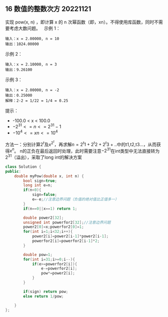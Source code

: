 ## 16 数值的整数次方 20221121

实现 pow(x, n) ，即计算 x 的 n 次幂函数（即，xn）。不得使用库函数，同时不需要考虑大数问题。
 
示例 1：

    输入：x = 2.00000, n = 10
    输出：1024.00000

示例 2：

    输入：x = 2.10000, n = 3
    输出：9.26100

示例 3：

    输入：x = 2.00000, n = -2
    输出：0.25000
    解释：2-2 = 1/22 = 1/4 = 0.25

提示：
+ -100.0 < x < 100.0
+ $-2^31 <= n <= 2^31-1$
+ $-10^4 <= xn <= 10^4$

方法一：分别计算$2^t$及$x^2^t$，再求解$n=2^t1+2^t2+2^t3+..$中的t1,t2,t3...，从而获得$x^n$。
n的正负在最后返回时处理，此时需要注意$-2^31$在int类型中无法直接转为$2^31$（溢出），采取了long int的解决方案

```c++
class Solution {
public:
    double myPow(double x, int n) {
        bool sign=true;
        long int e=n;
        if(n<0){
            sign=false;
            e=-e;//注意边界问题（负值的绝对值比正值多一）
        }
        if(n==0||x==1) return 1;

        double power2[32];
        unsigned int powerfor2[32];//注意边界问题
        power2[0]=x;powerfor2[0]=1;
        for(int i=1;i<32;i++){
            power2[i]=power2[i-1]*power2[i-1];
            powerfor2[i]=powerfor2[i-1]*2;
        }

        double pow=1;
        for(int i=31;i>=0;i--){
            if(e>=powerfor2[i]){
                e-=powerfor2[i];
                pow*=power2[i];
            }
        }

        if(sign) return pow;
        else return 1/pow;

    }
};
```
